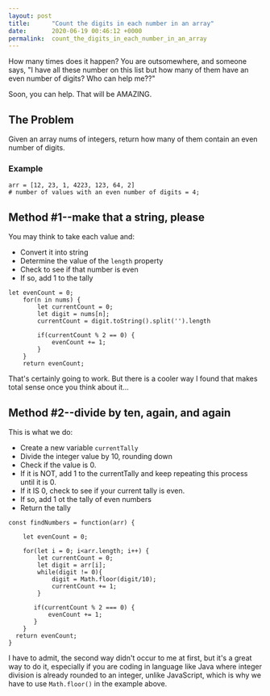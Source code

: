 ```yaml
---
layout: post
title:      "Count the digits in each number in an array"
date:       2020-06-19 00:46:12 +0000
permalink:  count_the_digits_in_each_number_in_an_array
---
```



How many times does it happen? You are outsomewhere, and someone says, "I have all these number on this list but how many of them have an even number of digits? Who can help me??"

Soon, you can help. That will be AMAZING.

## The Problem

Given an array nums of integers, return how many of them contain an even number of digits.
 

### Example
```
arr = [12, 23, 1, 4223, 123, 64, 2]
# number of values with an even number of digits = 4; 
```

## Method #1--make that a string, please

You may think to take each value and:
* Convert it into string
* Determine the value of the `length` property
*  Check to see if that number is even
*  If so, add 1 to the tally


```
let evenCount = 0;
    for(n in nums) {
        let currentCount = 0;
        let digit = nums[n]; 
        currentCount = digit.toString().split('').length
        
        if(currentCount % 2 == 0) {
            evenCount += 1; 
        }
    }
    return evenCount;
```

That's certainly going to work. But there is a cooler way I found that makes total sense once you think about it...


## Method #2--divide by ten, again, and again
This is what we do:
* Create a new variable `currentTally`
* Divide the integer value by 10, rounding down
* Check if the value is 0. 
* If it is NOT, add 1 to the currentTally and keep repeating this process until it is 0.
* If it IS 0, check to see if your current tally is even.
* If so, add 1 ot the tally of even numbers
* Return the tally

```
const findNumbers = function(arr) {

    let evenCount = 0;
		
    for(let i = 0; i<arr.length; i++) {
        let currentCount = 0;
        let digit = arr[i];
        while(digit != 0){
            digit = Math.floor(digit/10);
            currentCount += 1;
        } 
        
       if(currentCount % 2 === 0) {
           evenCount += 1;
       }
    }
  return evenCount;
}
```

I have to admit, the second way didn't occur to me at first, but it's a great way to do it, especially if you are coding in language like Java where integer division is already rounded to an integer, unlike JavaScript, which is why we have to use `Math.floor()` in the example above.

